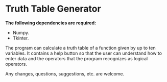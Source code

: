 # Truth Table Generator
**The following dependencies are required:**
* Numpy.
* Tkinter.

The program can calculate a truth table of a function given by up to ten variables. It contains a help button so that the user can understand how to enter data and the operators that the program recognizes as logical operators.

Any changes, questions, suggestions, etc. are welcome.
